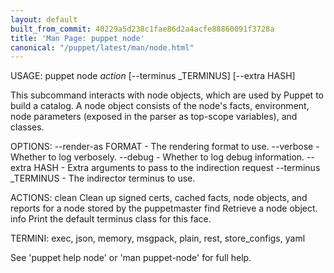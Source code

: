```yaml
---
layout: default
built_from_commit: 40229a5d238c1fae86d2a4acfe88860091f3728a
title: 'Man Page: puppet node'
canonical: "/puppet/latest/man/node.html"
---
```


<div class='mp'>
<p>USAGE: puppet node <var>action</var> [--terminus _TERMINUS] [--extra HASH]</p>

<p>This subcommand interacts with node objects, which are used by Puppet to
build a catalog. A node object consists of the node's facts, environment,
node parameters (exposed in the parser as top-scope variables), and classes.</p>

<p>OPTIONS:
  --render-as FORMAT             - The rendering format to use.
  --verbose                      - Whether to log verbosely.
  --debug                        - Whether to log debug information.
  --extra HASH                   - Extra arguments to pass to the indirection
                                   request
  --terminus _TERMINUS           - The indirector terminus to use.</p>

<p>ACTIONS:
  clean    Clean up signed certs, cached facts, node objects, and reports for a
           node stored by the puppetmaster
  find     Retrieve a node object.
  info     Print the default terminus class for this face.</p>

<p>TERMINI: exec, json, memory, msgpack, plain, rest, store_configs, yaml</p>

<p>See 'puppet help node' or 'man puppet-node' for full help.</p>

</div>
